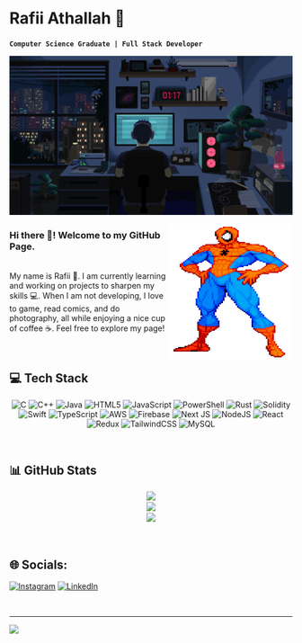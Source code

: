 <!--
**Rafiiathallah/RafiiAthallah** is a ✨ _special_ ✨ repository because its `README.md` (this file) appears on your GitHub profile.

Here are some ideas to get you started:

- 🔭 I’m currently working on ...
- 🌱 I’m currently learning ...
- 👯 I’m looking to collaborate on ...
- 🤔 I’m looking for help with ...
- 💬 Ask me about ...
- 📫 How to reach me: ...
- 😄 Pronouns: ...
- ⚡ Fun fact: ...
-->

<!-- About me text section -->

<div align="left">
    <h1 align="left">Rafii Athallah 🐋</h1>
</div>

**`Computer Science Graduate | Full Stack Developer`**

<!-- Banner image -->
<img src="./assets/Pixel-Room.gif" alt="banner">

<p style="text-align: justify;">
<img align="right" src="./assets/Pixel-Spider-Man.gif" width="220" height="240" loop="infinite"/>
<h3>Hi there 👋! Welcome to my GitHub Page.</h3><br />
My name is Rafii 🤝. I am currently learning and working on projects to sharpen my skills 💻. When I am not developing, I love to game, read comics, and do photography, all while enjoying a nice cup of coffee ☕️.
Feel free to explore my page!
</p>

<!-- Break added before Tech Stack section -->
<br />

<!-- Tech Stack Section -->

<h2 align="left">💻 Tech Stack</h2>
<!-- Tech Stack icons -->
<div align="center">

![C](https://img.shields.io/badge/c-%2300599C.svg?style=for-the-badge&logo=c&logoColor=white) ![C++](https://img.shields.io/badge/c++-%2300599C.svg?style=for-the-badge&logo=c%2B%2B&logoColor=white) ![Java](https://img.shields.io/badge/java-%23ED8B00.svg?style=for-the-badge&logo=openjdk&logoColor=white) ![HTML5](https://img.shields.io/badge/html5-%23E34F26.svg?style=for-the-badge&logo=html5&logoColor=white) ![JavaScript](https://img.shields.io/badge/javascript-%23323330.svg?style=for-the-badge&logo=javascript&logoColor=%23F7DF1E) ![PowerShell](https://img.shields.io/badge/PowerShell-%235391FE.svg?style=for-the-badge&logo=powershell&logoColor=white) ![Rust](https://img.shields.io/badge/rust-%23000000.svg?style=for-the-badge&logo=rust&logoColor=white) ![Solidity](https://img.shields.io/badge/Solidity-%23363636.svg?style=for-the-badge&logo=solidity&logoColor=white) ![Swift](https://img.shields.io/badge/swift-F54A2A?style=for-the-badge&logo=swift&logoColor=white) ![TypeScript](https://img.shields.io/badge/typescript-%23007ACC.svg?style=for-the-badge&logo=typescript&logoColor=white) ![AWS](https://img.shields.io/badge/AWS-%23FF9900.svg?style=for-the-badge&logo=amazon-aws&logoColor=white) ![Firebase](https://img.shields.io/badge/firebase-%23039BE5.svg?style=for-the-badge&logo=firebase) ![Next JS](https://img.shields.io/badge/Next-black?style=for-the-badge&logo=next.js&logoColor=white) ![NodeJS](https://img.shields.io/badge/node.js-6DA55F?style=for-the-badge&logo=node.js&logoColor=white) ![React](https://img.shields.io/badge/react-%2320232a.svg?style=for-the-badge&logo=react&logoColor=%2361DAFB) ![Redux](https://img.shields.io/badge/redux-%23593d88.svg?style=for-the-badge&logo=redux&logoColor=white) ![TailwindCSS](https://img.shields.io/badge/tailwindcss-%2338B2AC.svg?style=for-the-badge&logo=tailwind-css&logoColor=white) ![MySQL](https://img.shields.io/badge/mysql-4479A1.svg?style=for-the-badge&logo=mysql&logoColor=white)

</div>

<!-- Break added before GitHub Stats section -->
<br />

<!-- GitHub Stats section -->

<h2 align="left">📊 GitHub Stats</h2>
<!-- GitHub stats -->
<div align="center">

![](https://github-readme-stats.vercel.app/api?username=rafiiathallah&theme=ocean_dark&hide_border=false&include_all_commits=false&count_private=false)<br/>
![](https://github-readme-streak-stats.herokuapp.com/?user=rafiiathallah&theme=ocean_dark&hide_border=false)<br/>
![](https://github-readme-stats.vercel.app/api/top-langs/?username=rafiiathallah&theme=ocean_dark&hide_border=false&include_all_commits=false&count_private=false&layout=compact)

</div>

<!-- Break added before Socials section -->
<br />

<!-- Socials section -->

<h2 align="left">🌐 Socials:</h2>
<!-- Socials icons -->
<div>
    
[![Instagram](https://img.shields.io/badge/Instagram-%23E4405F.svg?logo=Instagram&logoColor=white)](https://instagram.com/rafiiathallah) [![LinkedIn](https://img.shields.io/badge/LinkedIn-%230077B5.svg?logo=linkedin&logoColor=white)](https://www.linkedin.com/in/rafii-athallah-diota-bb16a91b5) 

</div>

<!-- Break added before ending -->
<br />

---

[![](https://visitcount.itsvg.in/api?id=rafiiathallah&icon=5&color=8)](https://visitcount.itsvg.in)

<!-- Proudly created with GPRM ( https://gprm.itsvg.in ) -->

